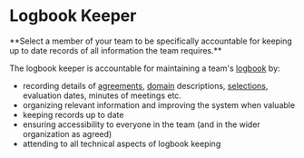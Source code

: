 # Logbook Keeper

<summary>
**Select a member of your team to be specifically accountable for keeping up to date records of all information the team requires.**
</summary>

The logbook keeper is accountable for maintaining a team's [logbook](glossary:logbook) by:

-   recording details of [agreements](glossary:agreement), [domain](glossary:domain) descriptions, [selections](section:role-selection), evaluation dates, minutes of meetings etc.
-   organizing relevant information and improving the system when valuable
-   keeping records up to date
-   ensuring accessibility to everyone in the team (and in the wider organization as agreed)
-   attending to all technical aspects of logbook keeping
